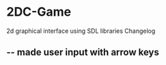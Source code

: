 # 2DC-Game
2d graphical interface using SDL libraries
Changelog

-- made user input with arrow keys
--
